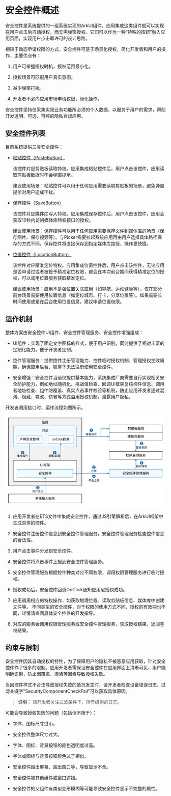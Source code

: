 # 安全控件概述


安全控件是系统提供的一组系统实现的ArkUI组件，应用集成这类组件就可以实现在用户点击后自动授权，而无需弹窗授权。它们可以作为一种“特殊的按钮”融入应用页面，实现用户点击即许可的设计思路。


相较于动态申请权限的方式，安全控件可基于场景化授权，简化开发者和用户的操作，主要优点有：


1. 用户可掌握授权时机，授权范围最小化。

2. 授权场景可匹配用户真实意图。

3. 减少弹窗打扰。

4. 开发者不必向应用市场申请权限，简化操作。


安全控件坚持仅采集实现业务功能所必须的个人数据，以服务于用户的需求，帮助开发透明、可选、可控的隐私合规应用。


## 安全控件列表

目前系统提供三类安全控件：

- [粘贴控件（PasteButton）](pastebutton.md)
  
  该控件对应剪贴板读取特权。应用集成粘贴控件后，用户点击该控件，应用读取剪贴板数据时不会弹窗提示。

  建议使用场景：粘贴控件可以用于任何应用需要读取剪贴板的场景，避免弹窗提示对用户造成干扰。

- [保存控件（SaveButton）](savebutton.md)
  
  该控件对应媒体库写入特权。应用集成保存控件后，用户点击该控件，应用会获取10秒内访问媒体库特权接口的授权。

  建议使用场景：保存控件可以用于任何应用需要保存文件到媒体库的场景（保存图片、保存视频等）。与Picker需要拉起系统应用再由用户选择具体路径保存的方式不同，保存控件将直接保存到指定媒体库路径，操作更快捷。

- [位置控件（LocationButton）](locationbutton.md)
  
  该控件对应精准定位特权。应用集成位置控件后，用户点击该控件，无论应用是否申请过或者被授予精准定位权限，都会在本次前台期间获得精准定位的授权，可以调用位置服务获取精准定位。

  建议使用场景：应用不是强位置关联应用（如导航、运动健康等），仅在部分前台场景需要使用位置信息（如定位城市、打卡、分享位置等）。如果需要长时间使用或是在后台使用位置信息，建议申请位置权限。


## 运作机制

整体方案由安全控件UI组件、安全控件管理服务、安全控件增强组成：

- UI组件：实现了固定文字图标的样式，便于用户识别，同时提供了相对丰富的定制化能力，便于开发者定制。

- 控件管理服务：提供控件注册管理能力、控件临时授权机制、管理授权生效周期，确保应用后台、锁屏下无法注册使用安全控件。

- 安全增强：安全控件<!--Del-->当前仅提供基本能力，系统集成厂商需要自行<!--DelEnd-->实现相关安全防护能力，例如地址随机化、挑战值检查、回调UI框架复核控件信息、调用者地址检查、组件防覆盖、真实点击事件校验等机制，防止应用开发者通过混淆、隐藏、篡改、仿冒等方式滥用授权机制，泄露用户隐私。

开发者调用接口时，运作流程如图所示。

![zh-cn_image_0000001722397992](figures/zh-cn_image_0000001722397992.png)


1. 应用开发者在ETS文件中集成安全控件，通过JS引擎解析后，在ArkUI框架中生成具体的控件。

2. 安全控件注册控件信息到安全控件管理服务，安全控件管理服务检查控件信息的合法性。

3. 用户点击事件分发到安全控件。

4. 安全控件将点击事件上报到安全控件管理服务。

5. 安全控件管理服务根据控件种类对应不同权限，调用权限管理服务进行临时授权。

6. 授权成功后，安全控件回调OnClick通知应用层授权成功。

7. 应用调用相应的特权操作，如获取地理位置、读取剪贴板信息、媒体库中创建文件等。
   不同类型的安全控件，对于权限的使用方式不同、授权的有效期也不同，详情请查阅具体安全控件的开发指导。

8. 对应的服务会调用权限管理服务或安全控件管理服务，获取授权结果，返回鉴权结果。


## 约束与限制

安全控件因其自动授权的特性，为了保障用户的隐私不被恶意应用获取，针对安全控件作了很多的限制。应用开发者需保证安全控件在应用界面上清晰可见、用户能明确识别，防止因覆盖、混淆等因素导致授权失败。

当因控件样式不合法导致授权失败的情况发生时，请开发者检查设备错误日志，过滤关键字"SecurityComponentCheckFail"可以获取具体原因。

> **说明：**
> 请开发者关注过滤条件下，所有级别的日志。

可能会导致授权失败的问题（包括但不限于）：

- 字体、图标尺寸过小。

- 安全控件整体尺寸过大。

- 字体、图标、背景按钮的颜色透明度过高。

- 字体或图标与背景按钮颜色过于相似。

- 安全控件超出屏幕、超出窗口等，导致显示不全。

- 安全控件被其他组件或窗口遮挡。

- 安全控件的父组件有类似变形模糊等可能导致安全控件显示不完整的属性。
